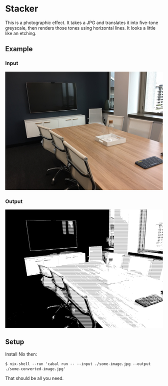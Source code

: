 # Stacker

This is a photographic effect. It takes a JPG and translates it into five-tone greyscale, then renders those tones using horizontal lines. It looks a little like an etching.

## Example

### Input

![Input boardroom](./examples/input/boardroom.jpg)

### Output

![Output boardrom](./examples/output/boardroom.jpg)

## Setup

Install Nix then:

```
$ nix-shell --run 'cabal run -- --input ./some-image.jpg --output ./some-converted-image.jpg'
```

That should be all you need.
